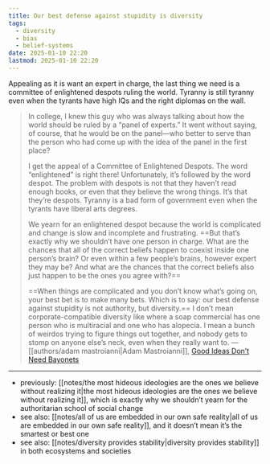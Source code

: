 ```yaml
---
title: Our best defense against stupidity is diversity
tags:
  - diversity
  - bias
  - belief-systems
date: 2025-01-10 22:20
lastmod: 2025-01-10 22:20
---
```

Appealing as it is want an expert in charge, the last thing we need is a committee of enlightened despots ruling the world. Tyranny is still tyranny even when the tyrants have high IQs and the right diplomas on the wall.

> In college, I knew this guy who was always talking about how the world should be ruled by a “panel of experts.” It went without saying, of course, that he would be on the panel—who better to serve than the person who had come up with the idea of the panel in the first place?
> 
> I get the appeal of a Committee of Enlightened Despots. The word “enlightened” is right there! Unfortunately, it’s followed by the word despot. The problem with despots is not that they haven’t read enough books, or even that they believe the wrong things. It’s that they’re despots. Tyranny is a bad form of government even when the tyrants have liberal arts degrees.
> 
> We yearn for an enlightened despot because the world is complicated and change is slow and incomplete and frustrating. ==But that’s exactly why we shouldn’t have one person in charge. What are the chances that all of the correct beliefs happen to coexist inside one person’s brain? Or even within a few people’s brains, however expert they may be? And what are the chances that the correct beliefs also just happen to be the ones you agree with?==
> 
> ==When things are complicated and you don’t know what’s going on, your best bet is to make many bets. Which is to say: our best defense against stupidity is not authority, but diversity.== I don’t mean corporate-compatible diversity like where a soap commercial has one person who is multiracial and one who has alopecia. I mean a bunch of weirdos trying to figure things out together, and nobody gets to stomp on anyone else’s neck, even when they really want to. —[[authors/adam mastroianni|Adam Mastroianni]], [Good Ideas Don’t Need Bayonets](https://www.experimental-history.com/p/good-ideas-dont-need-bayonets)

---
- previously: [[notes/the most hideous ideologies are the ones we believe without realizing it|the most hideous ideologies are the ones we believe without realizing it]], which is exactly why we shouldn’t yearn for the authoritarian school of social change
- see also: [[notes/all of us are embedded in our own safe reality|all of us are embedded in our own safe reality]], and it doesn’t mean it’s the smartest or best one
- see also: [[notes/diversity provides stability|diversity provides stability]] in both ecosystems and societies